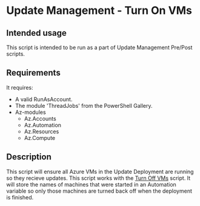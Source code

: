 # Update Management - Turn On VMs

## Intended usage

This script is intended to be run as a part of Update Management Pre/Post scripts.

## Requirements

It requires:

- A valid RunAsAccount.
- The module 'ThreadJobs' from the PowerShell Gallery.
- Az-modules
  - Az.Accounts
  - Az.Automation
  - Az.Resources
  - Az.Compute

## Description

This script will ensure all Azure VMs in the Update Deployment are running so they recieve updates.
This script works with the [Turn Off VMs](../turnoffvms/) script. It will store the names of machines that were started in an Automation variable so only those machines are turned back off when the deployment is finished.

